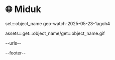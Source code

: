 # 🌐 Miduk

set:::object_name geo-watch-2025-05-23-1agoh4

assets:::get:::object_name/get:::object_name.gif

--urls--

--footer--